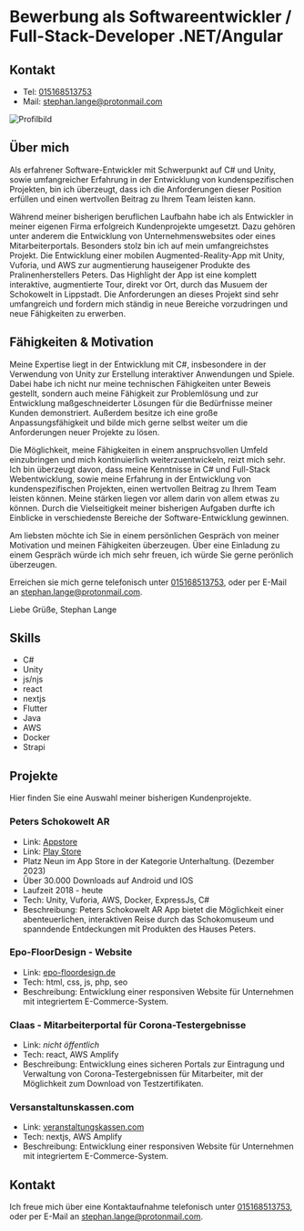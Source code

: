 # Bewerbung als Softwareentwickler / Full-Stack-Developer .NET/Angular

## Kontakt

- Tel: [015168513753](tel:015168513753)
- Mail: [stephan.lange@protonmail.com](mailto:stephan.lange@protonmail.com])

![Profilbild](/assets/imgs/001.png "Profilbild")

## Über mich

Als erfahrener Software-Entwickler mit Schwerpunkt auf C# und Unity, sowie umfangreicher Erfahrung in der Entwicklung von kundenspezifischen Projekten, bin ich überzeugt, dass ich die Anforderungen dieser Position erfüllen und einen wertvollen Beitrag zu Ihrem Team leisten kann.

Während meiner bisherigen beruflichen Laufbahn habe ich als Entwickler in meiner eigenen Firma erfolgreich Kundenprojekte umgesetzt. Dazu gehören unter anderem die Entwicklung von Unternehmenswebsites oder eines Mitarbeiterportals.
Besonders stolz bin ich auf mein umfangreichstes Projekt. Die Entwicklung einer mobilen Augmented-Reality-App mit Unity, Vuforia, und AWS zur augmentierung hauseigener Produkte des Pralinenherstellers Peters.
Das Highlight der App ist eine komplett interaktive, augmentierte Tour, direkt vor Ort, durch das Musuem der Schokowelt in Lippstadt.
Die Anforderungen an dieses Projekt sind sehr umfangreich und fordern mich ständig in neue Bereiche vorzudringen und neue Fähigkeiten zu erwerben.

## Fähigkeiten & Motivation

Meine Expertise liegt in der Entwicklung mit C#, insbesondere in der Verwendung von Unity zur Erstellung interaktiver Anwendungen und Spiele. Dabei habe ich nicht nur meine technischen Fähigkeiten unter Beweis gestellt, sondern auch meine Fähigkeit zur Problemlösung und zur Entwicklung maßgeschneiderter Lösungen für die Bedürfnisse meiner Kunden demonstriert.
Außerdem besitze ich eine große Anpassungsfähigkeit und bilde mich gerne selbst weiter um die Anforderungen neuer Projekte zu lösen.

Die Möglichkeit, meine Fähigkeiten in einem anspruchsvollen Umfeld einzubringen und mich kontinuierlich weiterzuentwickeln, reizt mich sehr. Ich bin überzeugt davon, dass meine Kenntnisse in C# und Full-Stack Webentwicklung, sowie meine Erfahrung in der Entwicklung von kundenspezifischen Projekten, einen wertvollen Beitrag zu Ihrem Team leisten können. Meine stärken liegen vor allem darin von allem etwas zu können. Durch die Vielseitigkeit meiner bisherigen Aufgaben durfte ich Einblicke in verschiedenste Bereiche der Software-Entwicklung gewinnen.

Am liebsten möchte ich Sie in einem persönlichen Gespräch von meiner Motivation und meinen Fähigkeiten überzeugen. Über eine Einladung zu einem Gespräch würde ich mich sehr freuen, ich würde Sie gerne perönlich überzeugen.

Erreichen sie mich gerne telefonisch unter [015168513753](tel:015168513753), oder per E-Mail an [stephan.lange@protonmail.com](mailto:stephan.lange@protonmail.com]).

Liebe Grüße,
Stephan Lange

## Skills

- C#
- Unity
- js/njs
- react
- nextjs
- Flutter
- Java
- AWS
- Docker
- Strapi

## Projekte

Hier finden Sie eine Auswahl meiner bisherigen Kundenprojekte.

### Peters Schokowelt AR

- Link: [Appstore](https://apps.apple.com/de/app/schokowelt/id1450756486)
- Link: [Play Store](https://play.google.com/store/apps/details?id=com.werkzeichen.Schokowelt&hl=de&gl=US&pli=1)
- Platz Neun im App Store in der Kategorie Unterhaltung. (Dezember 2023)
- Über 30.000 Downloads auf Android und IOS
- Laufzeit 2018 - heute
- Tech: Unity, Vuforia, AWS, Docker, ExpressJs, C#
- Beschreibung: Peters Schokowelt AR App bietet die Möglichkeit einer abenteuerlichen, interaktiven Reise durch das Schokomuseum und spanndende Entdeckungen mit Produkten des Hauses Peters.

### Epo-FloorDesign - Website

- Link: [epo-floordesign.de](www.epo-floordesign.com)
- Tech: html, css, js, php, seo
- Beschreibung: Entwicklung einer responsiven Website für Unternehmen mit integriertem E-Commerce-System.

### Claas - Mitarbeiterportal für Corona-Testergebnisse

- Link: _nicht öffentlich_
- Tech: react, AWS Amplify
- Beschreibung: Entwicklung eines sicheren Portals zur Eintragung und Verwaltung von Corona-Testergebnissen für Mitarbeiter, mit der Möglichkeit zum Download von Testzertifikaten.

### Versanstaltunskassen.com

- Link: [veranstaltungskassen.com](www.meinunternehmen.com)
- Tech: nextjs, AWS Amplify
- Beschreibung: Entwicklung einer responsiven Website für Unternehmen mit integriertem E-Commerce-System.

## Kontakt

Ich freue mich über eine Kontaktaufnahme telefonisch unter [015168513753](tel:015168513753), oder per E-Mail an [stephan.lange@protonmail.com](mailto:stephan.lange@protonmail.com]).
